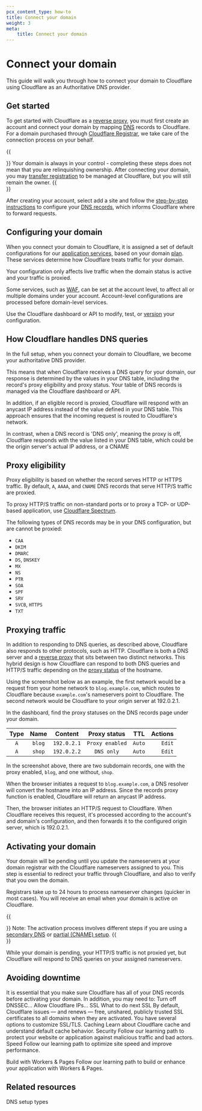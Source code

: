 ```yaml
---
pcx_content_type: how-to
title: Connect your domain
weight: 3
meta:
    title: Connect your domain
---
```


# Connect your domain

This guide will walk you through how to connect your domain to Cloudflare using Cloudflare as an Authoritative DNS provider.

## Get started

To get started with Cloudflare as a [reverse proxy](https://www.cloudflare.com/learning/cdn/glossary/reverse-proxy/), you must first create an account and connect your domain by mapping [DNS](https://www.cloudflare.com/learning/dns/what-is-dns/) records to Cloudflare. For a domain purchased through [Cloudflare Registrar](https://www.cloudflare.com/products/registrar/), we take care of the connection process on your behalf.

{{<Aside type="note">}}
Your domain is always in your control - completing these steps does not mean that you are relinquishing ownership. After connecting your domain, you may [transfer registration](/registrar/get-started/transfer-domain-to-cloudflare/) to be managed at Cloudflare, but you will still remain the owner.
{{</Aside>}}

After creating your account, select add a site and follow the [step-by-step instructions](/fundamentals/setup/account-setup/add-site/) to configure your [DNS records](/dns/manage-dns-records/), which informs Cloudflare where to forward requests.

## Configuring your domain

When you connect your domain to Cloudflare, it is assigned a set of default configurations for our [application services](/products/?product-group=Application+performance%2CApplication+security), based on your domain [plan](https://www.cloudflare.com/plans/). These services determine how Cloudflare treats traffic for your domain.

Your configuration only affects live traffic when the domain status is active and your traffic is proxied. 

Some services, such as [WAF](/waf/), can be set at the account level, to affect all or multiple domains under your account. Account-level configurations are processed before domain-level services.

Use the Cloudflare dashboard or API to modify, test, or [version](/version-management/) your configuration.

## How Cloudflare handles DNS queries

In the full setup, when you connect your domain to Cloudflare, we become your authoritative DNS provider. 

This means that when Cloudflare receives a DNS query for your domain, our response is determined by the values in your DNS table, including the record's proxy eligibility and proxy status. Your table of DNS records is managed via the Cloudflare dashboard or API.

In addition, if an eligible record is proxied, Cloudflare will respond with an anycast IP address instead of the value defined in your DNS table. This approach ensures that the incoming request is routed to Cloudflare's network. 

In contrast, when a DNS record is 'DNS only', meaning the proxy is off, Cloudflare responds with the value listed in your DNS table, which could be the origin server's actual IP address, or a CNAME 

## Proxy eligibility 

Proxy eligibility is based on whether the record serves HTTP or HTTPS traffic. By default, `A`, `AAAA`, and `CNAME` DNS records that serve HTTP/S traffic are proxied.

To proxy HTTP/S traffic on non-standard ports or to proxy a TCP- or UDP-based application, use [Cloudflare Spectrum](/spectrum/). 

The following types of DNS records may be in your DNS configuration, but are cannot be proxied:

- `CAA`
- `DKIM`
- `DMARC`
- `DS`, `DNSKEY`
- `MX`
- `NS`
- `PTR`
- `SOA`
- `SPF`
- `SRV`
- `SVCB`, `HTTPS`
- `TXT`

## Proxying traffic

In addition to responding to DNS queries, as described above, Cloudflare also responds to other protocols, such as HTTP. Cloudflare is both a DNS server and a [reverse proxy](https://www.cloudflare.com/learning/cdn/glossary/reverse-proxy/) that sits between two distinct networks. This hybrid design is how Cloudflare can respond to both DNS queries and HTTP/S traffic depending on the [proxy status](/dns/manage-dns-records/reference/proxied-dns-records/) of the hostname. 

Using the screenshot below as an example, the first network would be a request from your home network to `blog.example.com`, which routes to Cloudflare because `example.com`'s nameservers point to Cloudflare. The second network would be Cloudflare to your origin server at 192.0.2.1.

In the dashboard, find the proxy statuses on the DNS records page under your domain.

| Type | Name | Content | Proxy status | TTL | Actions |
| :---: |  :---: |  :---: |  :---: |  :---: |  ---: |
| `A` | `blog` | `192.0.2.1` | `Proxy enabled` | `Auto` | `Edit` | 
| `A` | `shop` | `192.0.2.2` | `DNS only` | `Auto` | `Edit` | 

In the screenshot above, there are two subdomain records, one with the proxy enabled, `blog`, and one without, `shop`.

When the browser initiates a request to `blog.example.com`, a DNS resolver will convert the hostname into an IP address. Since the records proxy function is enabled, Cloudflare will return an anycast IP address. 

Then, the browser initiates an HTTP/S request to Cloudflare. When Cloudflare receives this request, it's processed according to the account's and domain's configuration, and then forwards it to the configured origin server, which is 192.0.2.1.

## Activating your domain

Your domain will be pending until you update the nameservers at your domain registrar with the Cloudflare nameservers assigned to you. This step is essential to redirect your traffic through Cloudflare, and also to verify that you own the domain.

Registrars take up to 24 hours to process nameserver changes (quicker in most cases). You will receive an email when your domain is active on Cloudflare.

{{<Aside>}}
Note: The activation process involves different steps if you are using a [secondary DNS](/dns/zone-setups/zone-transfers/cloudflare-as-secondary/) or [partial (CNAME) setup](/dns/zone-setups/partial-setup/).
{{</Aside>}}

While your domain is pending, your HTTP/S traffic is not proxied yet, but Cloudflare will respond to DNS queries on your assigned nameservers.

## Avoiding downtime

It is essential that you make sure Cloudflare has all of your DNS records before activating your domain. In addition, you may need to:
Turn off DNSSEC…
Allow Cloudflare IPs…
SSL
What to do next
SSL
By default, Cloudflare issues — and renews — free, unshared, publicly trusted SSL certificates to all domains when they are activated. You have several options to customize SSL/TLS.
Caching
Learn about Cloudflare cache and understand default cache behavior.
Security
Follow our learning path to protect your website or application against malicious traffic and bad actors.
Speed
Follow our learning path to optimize site speed and improve performance.

Build with Workers & Pages
Follow our learning path to build or enhance your application with Workers & Pages.

## Related resources

DNS setup types
